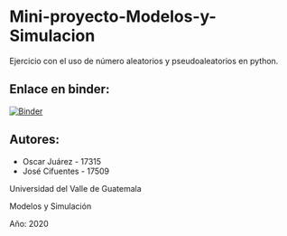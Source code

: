 # Mini-proyecto-Modelos-y-Simulacion
Ejercicio con el uso de número aleatorios y pseudoaleatorios en python.

## Enlace en binder:
[![Binder](https://mybinder.org/badge_logo.svg)](https://mybinder.org/v2/gh/OJP98/Mini-proyecto-Modelos-y-Simulacion/master)


## Autores:
* Oscar Juárez - 17315
* José Cifuentes - 17509

Universidad del Valle de Guatemala

Modelos y Simulación

Año: 2020

